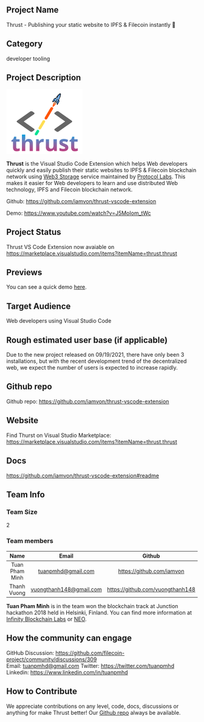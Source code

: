## Project Name <!-- Add your project name here with format "Project Name"-->
Thrust - Publishing your static website to IPFS & Filecoin instantly 🚀

## Category 
<!--developer tooling, application, wallet, infrastructure, etc-->
developer tooling

## Project Description
<!--Describe your project in a few sentences. -->
<img src="https://github.com/iamvon/thrust-vscode-extension/raw/HEAD/assets/logo.png" alt="drawing" width="200"/>

**Thrust** is the Visual Studio Code Extension which helps Web developers quickly and easily publish their static websites to IPFS & Filecoin blockchain network using [Web3 Storage](https://web3.storage) service maintained by [Protocol Labs](https://protocol.ai). This makes it easier for Web developers to learn and use distributed Web technology, IPFS and Filecoin blockchain network.

Github: https://github.com/iamvon/thrust-vscode-extension

Demo: https://www.youtube.com/watch?v=J5MoIom_tWc

## Project Status
<!--brainstorming, fundraising, under development, beta, shipped, etc-->
Thrust VS Code Extension now avaiable on https://marketplace.visualstudio.com/items?itemName=thrust.thrust

## Previews
<!--Add some screenshots to give a preview of your product-->
You can see a quick demo [here](https://www.youtube.com/watch?v=J5MoIom_tWc).

## Target Audience
<!--Describe who will be your project's users-->
Web developers using Visual Studio Code

## Rough estimated user base (if applicable)
<!--How many users do you have right now?-->
Due to the new project released on 09/19/2021, there have only been 3 installations, but with the recent development trend of the decentralized web, we expect the number of users is expected to increase rapidly.

## Github repo
<!--Attach a link to your GitHub repo if it's OSS-->
Github repo: https://github.com/iamvon/thrust-vscode-extension

## Website
<!--Link your website if available-->
Find Thurst on Visual Studio Marketplace: https://marketplace.visualstudio.com/items?itemName=thrust.thrust

## Docs
<!--Including a link to your project docs!-->
https://github.com/iamvon/thrust-vscode-extension#readme

## Team Info
<!-- Introduce your amazing team - how many team members are working on this project and who are they?-->

### Team Size  
2 

### Team members  

|      Name      |          Email          |              Github              |          Role          |
|:--------------:|:-----------------------:|:--------------------------------:|:----------------------:|
| Tuan Pham Minh |    tuanpmhd@gmail.com   |     https://github.com/iamvon    | Project Lead Developer |
|   Thanh Vuong  | vuongthanh148@gmail.com | https://github.com/vuongthanh148 |        Developer       |

**Tuan Pham Minh** is in the team won the blockchain track at Junction hackathon 2018 held in Helsinki, Finland. You can find more information at [Infinity Blockchain Labs](https://blockchainlabs.asia/news/infinito-phoenix-and-their-path-to-junction-2018/) or [NEO](https://neonewstoday.com/general/meet-the-top-3-teams-from-the-neo-track-at-the-2018-junction-hackathon-finland/).

## How the community can engage
GitHub Discussion: https://github.com/filecoin-project/community/discussions/309  
Email:   tuanpmhd@gmail.com
Twitter:  https://twitter.com/tuanpmhd
Linkedin: https://www.linkedin.com/in/tuanpmhd

## How to Contribute
<!--How can the community contribute to your project?-->
We appreciate contributions on any level, code, docs, discussions or anything for make Thrust better! Our [Github repo](https://github.com/iamvon/thrust-vscode-extension) always be available.

